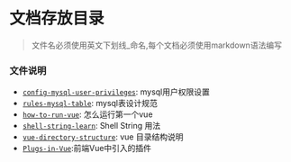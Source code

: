 # 文档存放目录
> 文件名必须使用英文下划线_命名,每个文档必须使用markdown语法编写
### 文件说明
- [`config-mysql-user-privileges`](./all/config-mysql-user-privileges.md): mysql用户权限设置
- [`rules-mysql-table`](./all/rules-mysql-table.md): mysql表设计规范
- [`how-to-run-vue`](./all/how-to-run-vue.md): 怎么运行第一个vue
- [`shell-string-learn`](./all/shell-string-learn.md): Shell String 用法
- [`vue-directory-structure`](./all/vue-directory-structure.md): vue 目录结构说明
- [`Plugs-in-Vue`](./all/Plugs-in-Vue.md):前端Vue中引入的插件
